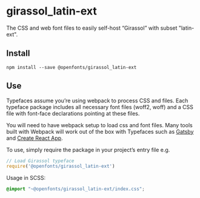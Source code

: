 
# girassol_latin-ext

The CSS and web font files to easily self-host “Girassol” with subset "latin-ext".

## Install

`npm install --save @openfonts/girassol_latin-ext`

## Use

Typefaces assume you’re using webpack to process CSS and files. Each typeface
package includes all necessary font files (woff2, woff) and a CSS file with
font-face declarations pointing at these files.

You will need to have webpack setup to load css and font files. Many tools built
with Webpack will work out of the box with Typefaces such as [Gatsby](https://github.com/gatsbyjs/gatsby)
and [Create React App](https://github.com/facebookincubator/create-react-app).

To use, simply require the package in your project’s entry file e.g.

```javascript
// Load Girassol typeface
require('@openfonts/girassol_latin-ext')
```

Usage in SCSS:
```scss
@import "~@openfonts/girassol_latin-ext/index.css";
```

